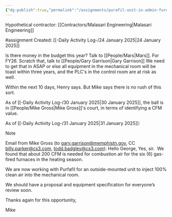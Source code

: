 ```yaml
---
{"dg-publish":true,"permalink":"/assignments/purafil-unit-in-admin-furnace-room-louvre/","noteIcon":"","created":"2025-01-24T14:50:12.332-06:00"}
---
```


Hypothetical contractor: [[Contractors/Malasari Engineering\|Malasari Engineering]] 

#assignment
Created: [[-Daily Activity Log-/24 January 2025\|24 January 2025]]

Is there money in the budget this year? Talk to [[People/Mars\|Mars]]. For FY26. Scratch that, talk to [[People/Gary Garrison\|Gary Garrison]]
We need to get that in ASAP or else all equipment in the mechanical room will be toast within three years, and the PLC's in the control room are at risk as well.

Within the next 10 days, Henry says. But Mike says there is no rush of this sort.

As of [[-Daily Activity Log-/30 January 2025\|30 January 2025]], the ball is in [[People/Mike Gross\|Mike Gross]]'s court, in terms of identifying a CFM value.

As of [[-Daily Activity Log-/31 January 2025\|31 January 2025]]:
	

> [!NOTE]
> Email from Mike Gross (to gary.garrison@memphistn.gov, CC billy.parker@cs3.com, todd.badgley@cs3.com):
Hello George,
> Yes, sir.  We found that about 200 CFM is needed for combustion air for the six (6) gas-fired furnaces in the heating season.
> 
> We are now working with Purfafil for an outside-mounted unit to inject 100% clean air into the mechanical room.
> 
> We should have a proposal and equipment specification for everyone’s review soon.
> 
> Thanks again for this opportunity,
> 
> Mike
